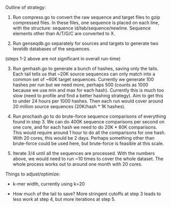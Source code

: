 Outline of strategy:

1. Run compress.go to convert the raw sequence and target files to
gzip compressed files.  In these files, one sequence is placed on each
line, with the structure: sequence id/tab/sequence/newline.  Sequence
elements other than A/T/G/C are converted to X.

2. Run genseqdb.go separately for sources and targets to generate two
leveldb databases of the sequences.

  (steps 1-2 above are not significant in overall run-time)

3. Run genhash.go to generate a bunch of hashes, saving only the
tails.  Each tail tells us that ~20K source sequences can only match
into a common set of ~60K target sequences.  Currently we generate 100
hashes per run but we need more, perhaps 500 (counts as 1000 because
we use min and max for each hash).  Currently this is much too slow
(need to profile and find a better hashing strategy).  Aim to get this
to under 24 hours per 1000 hashes.  Then each run would cover around
20 million source sequences (20K/hash * 1K hashes).

4. Run prochash.go to do brute-force sequence comparisons of
everything found in step 3.  We can do 400K sequence comparisons per
second on one core, and for each hash we need to do 20K * 60K
comparisons.  This would require around 1 hour to do all the
comparisons for one hash.  With 20 cores, this would be 2 days.
Perhaps something other than brute-force could be used here, but
brute-force is feasible at this scale.

5. Iterate 3/4 until all the sequences are processed.  With the
numbers above, we would need to run ~10 times to cover the whole
dataset.  The whole process works out to around one month with 20
cores.

Things to adjust/optimize:

* k-mer width, currently using k=20

* How much of the tail to save?  More stringent cutoffs at step 3
  leads to less work at step 4, but more iterations at step 5.
